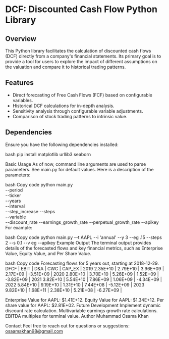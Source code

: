 # DCF: Discounted Cash Flow Python Library

## Overview

This Python library facilitates the calculation of discounted cash flows (DCF) directly from a company's financial statements. Its primary goal is to provide a tool for users to explore the impact of different assumptions on the valuation and compare it to historical trading patterns.

## Features

- Direct forecasting of Free Cash Flows (FCF) based on configurable variables.
- Historical DCF calculations for in-depth analysis.
- Sensitivity analysis through configurable variable adjustments.
- Comparison of stock trading patterns to intrinsic value.

## Dependencies

Ensure you have the following dependencies installed:

bash
pip install matplotlib urllib3 seaborn


Basic Usage
As of now, command line arguments are used to parse parameters. See main.py for default values. Here is a description of the parameters:

bash
Copy code
python main.py \
        --period        
        --ticker        
        --years         
        --interval      
        --step_increase 
        --steps         
        --variable      
        --discount_rate 
        --earnings_growth_rate 
        --perpetual_growth_rate
        --apikey
For example:

bash
Copy code
python main.py --t AAPL --i 'annual' --y 3 --eg .15 --steps 2 --s 0.1 --v eg --apikey <secret>
Example Output
The terminal output provides details of the forecasted flows and key financial metrics, such as Enterprise Value, Equity Value, and Per Share Value.

bash
Copy code
Forecasting flows for 5 years out, starting at 2018-12-29.
         DFCF   |    EBIT   |    D&A    |    CWC    |   CAP_EX   |
2019   2.35E+10 |  2.79E+10 |  3.96E+09 |  2.17E+09 |  -3.51E+09 |
2020   2.80E+10 |  3.70E+10 |  5.26E+09 |  1.52E+09 |  -3.82E+09 |
2021   3.82E+10 |  5.54E+10 |  7.86E+09 |  1.06E+09 |  -4.34E+09 |
2022   5.84E+10 |  9.19E+10 |  1.31E+10 |  7.44E+08 |  -5.12E+09 |
2023   9.82E+10 |  1.68E+11 |  2.38E+10 |  5.21E+08 |  -6.27E+09 |

Enterprise Value for AAPL: $1.41E+12.
Equity Value for AAPL: $1.34E+12.
Per share value for AAPL: $2.81E+02.
Future Development
Implement dynamic discount rate calculation.
Multivariable earnings growth rate calculations.
EBITDA multiples for terminal value.
Author
Muhammad Osama Khan

Contact
Feel free to reach out for questions or suggestions: osaamakhan98@gmail.com